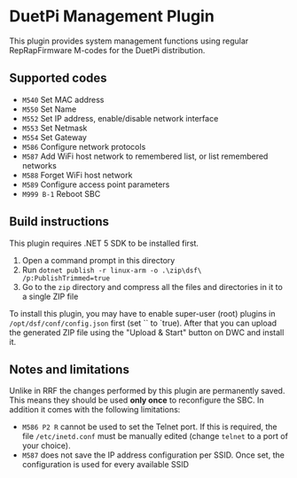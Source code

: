 # DuetPi Management Plugin 

This plugin provides system management functions using regular RepRapFirmware M-codes for the DuetPi distribution.

## Supported codes

- `M540` Set MAC address
- `M550` Set Name
- `M552` Set IP address, enable/disable network interface
- `M553` Set Netmask
- `M554` Set Gateway
- `M586` Configure network protocols
- `M587` Add WiFi host network to remembered list, or list remembered networks
- `M588` Forget WiFi host network
- `M589` Configure access point parameters
- `M999 B-1` Reboot SBC

## Build instructions

This plugin requires .NET 5 SDK to be installed first.

1. Open a command prompt in this directory
2. Run `dotnet publish -r linux-arm -o .\zip\dsf\ /p:PublishTrimmed=true`
3. Go to the `zip` directory and compress all the files and directories in it to a single ZIP file

To install this plugin, you may have to enable super-user (root) plugins in `/opt/dsf/conf/config.json` first (set `` to `true).
After that you can upload the generated ZIP file using the "Upload & Start" button on DWC and install it.

## Notes and limitations

Unlike in RRF the changes performed by this plugin are permanently saved. This means they should be used **only once** to reconfigure the SBC.
In addition it comes with the following limitations:

- `M586 P2 R` cannot be used to set the Telnet port. If this is required, the file `/etc/inetd.conf` must be manually edited (change `telnet` to a port of your choice).
- `M587` does not save the IP address configuration per SSID. Once set, the configuration is used for every available SSID